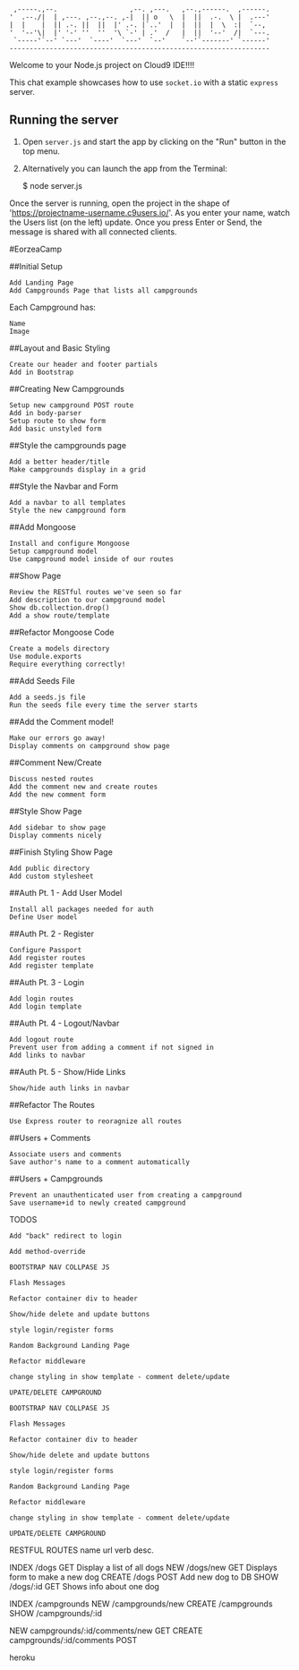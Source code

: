 
     ,-----.,--.                  ,--. ,---.   ,--.,------.  ,------.
    '  .--./|  | ,---. ,--.,--. ,-|  || o   \  |  ||  .-.  \ |  .---'
    |  |    |  || .-. ||  ||  |' .-. |`..'  |  |  ||  |  \  :|  `--, 
    '  '--'\|  |' '-' ''  ''  '\ `-' | .'  /   |  ||  '--'  /|  `---.
     `-----'`--' `---'  `----'  `---'  `--'    `--'`-------' `------'
    ----------------------------------------------------------------- 




Welcome to your Node.js project on Cloud9 IDE!!!!

This chat example showcases how to use `socket.io` with a static `express` server.

## Running the server

1) Open `server.js` and start the app by clicking on the "Run" button in the top menu.

2) Alternatively you can launch the app from the Terminal:

    $ node server.js

Once the server is running, open the project in the shape of 'https://projectname-username.c9users.io/'. As you enter your name, watch the Users list (on the left) update. Once you press Enter or Send, the message is shared with all connected clients.

#EorzeaCamp

##Initial Setup

    Add Landing Page
    Add Campgrounds Page that lists all campgrounds

Each Campground has:

    Name
    Image

##Layout and Basic Styling

    Create our header and footer partials
    Add in Bootstrap

##Creating New Campgrounds

    Setup new campground POST route
    Add in body-parser
    Setup route to show form
    Add basic unstyled form

##Style the campgrounds page

    Add a better header/title
    Make campgrounds display in a grid

##Style the Navbar and Form

    Add a navbar to all templates
    Style the new campground form

##Add Mongoose

    Install and configure Mongoose
    Setup campground model
    Use campground model inside of our routes

##Show Page

    Review the RESTful routes we've seen so far
    Add description to our campground model
    Show db.collection.drop()
    Add a show route/template

##Refactor Mongoose Code

    Create a models directory
    Use module.exports
    Require everything correctly!

##Add Seeds File

    Add a seeds.js file
    Run the seeds file every time the server starts

##Add the Comment model!

    Make our errors go away!
    Display comments on campground show page

##Comment New/Create

    Discuss nested routes
    Add the comment new and create routes
    Add the new comment form

##Style Show Page

    Add sidebar to show page
    Display comments nicely

##Finish Styling Show Page

    Add public directory
    Add custom stylesheet

##Auth Pt. 1 - Add User Model

    Install all packages needed for auth
    Define User model

##Auth Pt. 2 - Register

    Configure Passport
    Add register routes
    Add register template

##Auth Pt. 3 - Login

    Add login routes
    Add login template

##Auth Pt. 4 - Logout/Navbar

    Add logout route
    Prevent user from adding a comment if not signed in
    Add links to navbar

##Auth Pt. 5 - Show/Hide Links

    Show/hide auth links in navbar

##Refactor The Routes

    Use Express router to reoragnize all routes

##Users + Comments

    Associate users and comments
    Save author's name to a comment automatically

##Users + Campgrounds

    Prevent an unauthenticated user from creating a campground
    Save username+id to newly created campground

TODOS

    Add "back" redirect to login

    Add method-override

    BOOTSTRAP NAV COLLPASE JS

    Flash Messages

    Refactor container div to header

    Show/hide delete and update buttons

    style login/register forms

    Random Background Landing Page

    Refactor middleware

    change styling in show template - comment delete/update

    UPATE/DELETE CAMPGROUND

    BOOTSTRAP NAV COLLPASE JS

    Flash Messages

    Refactor container div to header

    Show/hide delete and update buttons

    style login/register forms

    Random Background Landing Page

    Refactor middleware

    change styling in show template - comment delete/update

    UPDATE/DELETE CAMPGROUND

RESTFUL ROUTES
name url verb desc.

INDEX /dogs GET Display a list of all dogs NEW /dogs/new GET Displays form to make a new dog CREATE /dogs POST Add new dog to DB SHOW /dogs/:id GET Shows info about one dog

INDEX /campgrounds NEW /campgrounds/new CREATE /campgrounds SHOW /campgrounds/:id

NEW campgrounds/:id/comments/new GET CREATE campgrounds/:id/comments POST

heroku